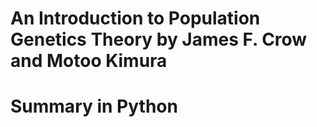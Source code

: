 # An Introduction to Population Genetics Theory by James F. Crow and Motoo Kimura
# Summary in Python



